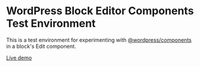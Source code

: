 # WordPress Block Editor Components Test Environment

This is a test environment for experimenting with [@wordpress/components](https://github.com/WordPress/gutenberg/tree/trunk/packages/components) in a block's Edit component.

[Live demo](https://playground.wordpress.net/?blueprint-url=https://raw.githubusercontent.com/juanma-wp/wp-components-edit-test/refs/heads/main/_playground/blueprint.json)
